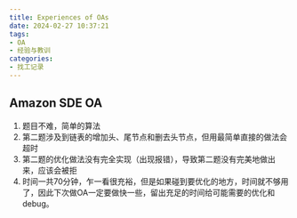 ```yaml
---
title: Experiences of OAs
date: 2024-02-27 10:37:21
tags:
- OA
- 经验与教训
categories: 
- 找工记录
---
```

## Amazon SDE OA

1. 题目不难，简单的算法
2. 第二题涉及到链表的增加头、尾节点和删去头节点，但用最简单直接的做法会超时
3. 第二题的优化做法没有完全实现（出现报错），导致第二题没有完美地做出来，应该会被拒
4. 时间一共70分钟，乍一看很充裕，但是如果碰到要优化的地方，时间就不够用了，因此下次做OA一定要做快一些，留出充足的时间给可能需要的优化和debug。
